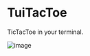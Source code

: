 # TuiTacToe

TicTacToe in your terminal.

![image](https://user-images.githubusercontent.com/65955464/121777443-b3220a80-cbaf-11eb-9fce-6534fcd6b401.png)

